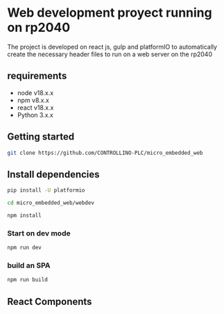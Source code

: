 # Web development proyect running on rp2040

The project is developed on react js, gulp and platformIO to automatically create the necessary header files to run on a web server on the rp2040

## requirements

- node v18.x.x
- npm v8.x.x
- react v18.x.x
- Python 3.x.x

## Getting started

``` bash
git clone https://github.com/CONTROLLINO-PLC/micro_embedded_web
```

## Install dependencies

``` bash
pip install -U platformio
```

``` bash
cd micro_embedded_web/webdev
```

``` bash
npm install
```
### Start on dev mode

``` bash
npm run dev
```

### build an SPA 

``` bash 
npm run build
```

## React Components 

